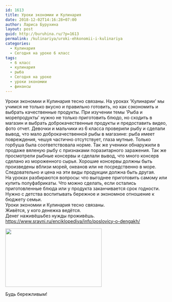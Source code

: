 ```yaml
---
id: 1613
title: Уроки экономии и Кулинария
date: 2018-12-02T14:16:28+07:00
author: Лариса Бурухина
layout: post
guid: http://buruhina.ru/?p=1613
permalink: /kulinariya/uroki-ehkonomii-i-kulinariya
categories:
  - Кулинария
  - Сегодня на уроке 6 класс
tags:
  - 6 класс
  - кулинария
  - рыба
  - Сегодня на уроке
  - уроки экономии
  - финансы
---
```

Уроки экономии и Кулинария тесно связаны. На уроках 'Кулинарии' мы учимся не только вкусно и правильно готовить, но как сэкономить и выбрать качественные продукты. При изучении темы 'Рыба и морепродукты' нужно не только приготовить блюдо, но сходить в магазин и выбрать доброкачественные продукты и предоставить видео, фото отчет. Девочки и мальчики из 6 класса проверили рыбу и сделали вывод, что мало доброкачественной рыбы в магазине: рыба имеет повреждения, чешуя частично отсутствует, глаза мутные. Только горбуша была соответствовала норме. Так же ученики обнаружили в продаже вяленую рыбу с признаками поразитарного заражения. Так же просмотрели рыбные консервы и сделали вывод, что много консерв сделано из мороженного сырья. Хорошие консервы должны быть произведены вблизи морей, океанов или не посредственно в море. Следовательно и цена на эти виды продукции должна быть другая.  
На уроках разбираются вопросы: что выгоднее приготовить самому или купить полуфабрикаты. Что можно сделать, если остались приготовленные блюда или у продукта заканчивается срок годности. Нужно с детства воспитывать бережное и экономное отношение к бюджету семьи.  
Уроки экономии и Кулинария тесно связаны.  
Живётся, у кого денежка ведётся.  
Денег наживёшьбез нужды проживёшь.  
https://www.sravni.ru/enciklopediya/info/poslovicy-o-dengakh/  


<div id="attachment_1614" style="width: 310px" class="wp-caption alignnone">
  <a href="http://buruhina.ru/wp-content/uploads/2018/12/экономия.jpg"><img aria-describedby="caption-attachment-1614" src="http://buruhina.ru/wp-content/uploads/2018/12/экономия-300x182.jpg" alt="" width="300" height="182" class="size-medium wp-image-1614" srcset="http://buruhina.ru/wp-content/uploads/2018/12/экономия-300x182.jpg 300w, http://buruhina.ru/wp-content/uploads/2018/12/экономия-768x465.jpg 768w, http://buruhina.ru/wp-content/uploads/2018/12/экономия.jpg 800w" sizes="(max-width: 300px) 100vw, 300px" /></a>
  
  <p id="caption-attachment-1614" class="wp-caption-text">
    Будь бережливым!
  </p>
</div>